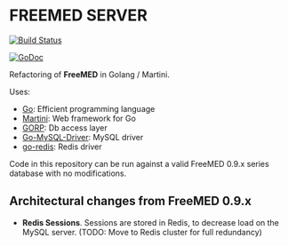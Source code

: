 # FREEMED SERVER

[![Build Status](https://secure.travis-ci.org/freemed/freemed-server.png)](http://travis-ci.org/freemed/freemed-server)

[![GoDoc](https://godoc.org/github.com/freemed/freemed-server?status.png)](https://godoc.org/github.com/freemed/freemed-server)

Refactoring of **FreeMED** in Golang / Martini.

Uses:

 * [Go](https://golang.org/): Efficient programming language
 * [Martini](http://martini.codegangsta.io/): Web framework for Go
 * [GORP](http://github.com/go-gorp/gorp): Db access layer
 * [Go-MySQL-Driver](http://github.com/go-sql-driver/mysql): MySQL driver
 * [go-redis](https://github.com/go-redis/redis): Redis driver

Code in this repository can be run against a valid FreeMED 0.9.x series database with no modifications.

## Architectural changes from FreeMED 0.9.x

 * **Redis Sessions**. Sessions are stored in Redis, to decrease load on the MySQL server. (TODO: Move to Redis cluster for full redundancy)

